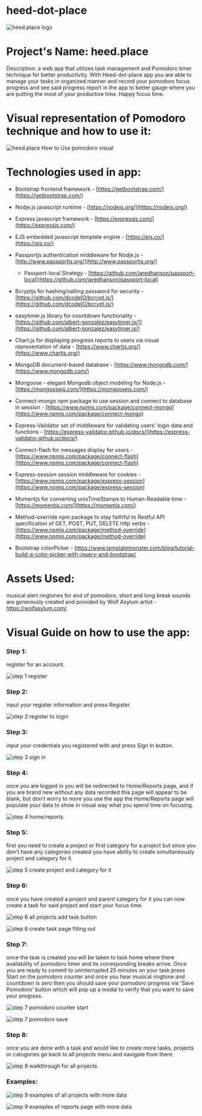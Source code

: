 # heed-dot-place



![heed.place logo](README-assets/logo.png)
# Project&#39;s Name: heed.place

Description: a web app that utilizes task management and Pomodoro timer technique for better productivity. With Heed-dot-place app you are able to manage your tasks in organized manner and record your pomodoro focus progress and see said progress report in the app to better gauge where you are putting the most of your productive time. Happy focus time.

# Visual representation of Pomodoro technique and how to use it:

![heed.place How to Use pomodoro visual](README-assets/How_to_use_pomodoro-technique.png)

# Technologies used in app:

- Bootstrap frontend framework - [https://getbootstrap.com/](https://getbootstrap.com/)
- Nodje.js javascript runtime - [https://nodejs.org/](https://nodejs.org/)
- Express javascript framework - [https://expressjs.com/](https://expressjs.com/)
- EJS embedded javascript template engine - [https://ejs.co/](https://ejs.co/)
- Passportjs authentication middleware for Nodje.js - [http://www.passportjs.org/](http://www.passportjs.org/)
  - Passport-local Strategy - [https://github.com/jaredhanson/passport-local](https://github.com/jaredhanson/passport-local)

- Bcryptjs for hashing/salting password for security - [https://github.com/dcodeIO/bcrypt.js/](https://github.com/dcodeIO/bcrypt.js/)
- easytimer.js library for countdown functionality - [https://github.com/albert-gonzalez/easytimer.js/]](https://github.com/albert-gonzalez/easytimer.js/)
- Chart.js for displaying progress reports to users via visual representation of data - [https://www.chartjs.org/](https://www.chartjs.org/)
- MongoDB document-based database - [https://www.mongodb.com/](https://www.mongodb.com/)
- Mongoose - elegant Mongodb object modeling for Node.js - [https://mongoosejs.com/](https://mongoosejs.com/)
- Connect-mongo npm package to use session and connect to database in session - [https://www.npmjs.com/package/connect-mongo](https://www.npmjs.com/package/connect-mongo)
- Express-Validator set of middleware for validating users&#39; login data and functions - [https://express-validator.github.io/docs/](https://express-validator.github.io/docs/)
- Connect-flash for messages display for users - [https://www.npmjs.com/package/connect-flash](https://www.npmjs.com/package/connect-flash)
- Express-session session middleware for cookies - [https://www.npmjs.com/package/express-session](https://www.npmjs.com/package/express-session)
- Momentjs for converting unixTimeStamps to Human-Readable time - [https://momentjs.com/](https://momentjs.com/)
- Method-override npm package to stay faithful to Restful API specification of GET, POST, PUT, DELETE http verbs - [https://www.npmjs.com/package/method-override](https://www.npmjs.com/package/method-override)
- Bootstrap colorPicker - https://www.templatemonster.com/blog/tutorial-build-a-color-picker-with-jquery-and-bootstrap/


# Assets Used:
musical alert ringtones for end of pomodoro, short and long break sounds are generously created and provided by Wolf Asylum artist - https://wolfasylum.com/

# Visual Guide on how to use the app:

### Step 1:

register for an account.

![step 1 register](README-assets/visual-guide-annotated/step-1-home-to-register.png)

### Step 2:

input your register information and press Register.

![step 2 register to login](README-assets/visual-guide-annotated/step-2-register-page.png)

### Step 3:

input your credentials you registered with and press Sign In button.

![step 3 sign in](README-assets/visual-guide-annotated/step-3-login-page.png)

### Step 4:

once you are logged in you will be redirected to Home/Reports page, and if you are brand new without any data recorded this page will appear to be blank, but don't worry to more you use the app the Home/Reports page will populate your data to show in visual way what you spend time on focusing.

![step 4 home/reports](README-assets/visual-guide-annotated/step-4-logged-home-page.png)


### Step 5:

first you need to create a project or first category for a project but since you don't have any categories created you have ability to create simultaneously project and category for it.

![step 5 create project and category for it](README-assets/visual-guide-annotated/step-5-create-project-page.png)

### Step 6:

once you have created a project and parent category for it you can now create a task for said project and start your focus time.

![step 6 all projects add task button](README-assets/visual-guide-annotated/step-6-create-from-all-projects-a-task.png)

![step 6 create task page filling out](README-assets/visual-guide-annotated/step-6-create-task-page.png)

### Step 7:

once the task is created you will be taken to task home where there availability of pomodoro timer and its corresponding breaks arrive. Once you are ready to commit to uninterrupted 25 minutes on your task press Start on the pomodoro counter and once you hear musical ringtone and countdown is zero then you should save your pomodoro progress via 'Save Pomodoro' button which will pop up a modal to verify that you want to save your progress.

![step 7 pomodoro counter start](README-assets/visual-guide-annotated/step-7-task-pomodoro-couter-start.png)

![step 7 pomodoro save](README-assets/visual-guide-annotated/step-7-save-progress-pomodoro.png)

### Step 8:

once you are done with a task and would like to create more tasks, projects or catogories go back to all projects menu and navigate from there.

![step 8 walkthrough for all projects](README-assets/visual-guide-annotated/step-8-all-projects-walkthrough-annotations.png)

### Examples:

![step 9 examples of all projects with more data](README-assets/visual-guide-annotated/step-9-example-of-all-projects-with-data-page.png)

![step 9 examples of reports page with more data](README-assets/visual-guide-annotated/step-9-example-of-reports-page-with-data-page.png)

